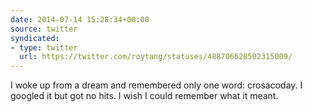 ```yaml
---
date: 2014-07-14 15:28:34+00:00
source: twitter
syndicated:
- type: twitter
  url: https://twitter.com/roytang/statuses/488706628502315009/
---
```


I woke up from a dream and remembered only one word: crosacoday. I googled it but got no hits. I wish I could remember what it meant.
